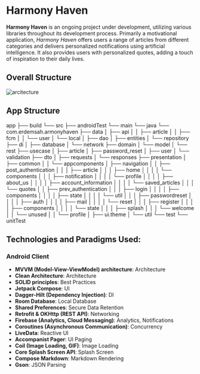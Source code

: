 # **Harmony Haven**

**Harmony Haven** is an ongoing project under development, utilizing various libraries throughout its development process. Primarily a motivational application, *Harmony Haven* offers users a range of articles from different categories and delivers personalized notifications using artificial intelligence. It also provides users with personalized quotes, adding a touch of inspiration to their daily lives.

## Overall Structure

![arcitecture](https://github.com/erdemserhat/HarmonyHavenAndroidClient/assets/116950260/94e25da1-4de3-4c36-abed-01964333d386)

## App Structure

app
├── build
└── src
    ├── androidTest
    └── main
        └── java
            └── com.erdemsah.armonyhaven
                ├── data
                │   ├── api
                │   │   ├── article
                │   │   ├── fcm
                │   │   └── user
                │   └── local
                │       ├── dao
                │       ├── entities
                │       └── repository
                ├── di
                │   ├── database
                │   └── network
                ├── domain
                │   └── model
                │       └── rest
                ├── usecase
                │   ├── article
                │   ├── password_reset
                │   ├── user
                │   └── validation
                ├── dto
                │   ├── requests
                │   └── responses
                ├── presentation
                │   ├── common
                │   │   └── appcomponents
                │   ├── navigation
                │   │   ├── post_authentication
                │   │   │   ├── article
                │   │   │   ├── home
                │   │   │   │   └── components
                │   │   │   ├── notification
                │   │   │   │   └── profile
                │   │   │   │       ├── about_us
                │   │   │   │       ├── account_information
                │   │   │   │       └── saved_articles
                │   │   │   └── quotes
                │   │   ├── prev_authentication
                │   │   │   ├── login
                │   │   │   │   ├── components
                │   │   │   │   ├── state
                │   │   │   │   └── util
                │   │   │   ├── passwordreset
                │   │   │   │   ├── auth
                │   │   │   │   ├── mail
                │   │   │   │   └── reset
                │   │   │   ├── register
                │   │   │   │   ├── components
                │   │   │   │   └── state
                │   │   │   ├── splash
                │   │   │   └── welcome
                │   │   └── unused
                │   │       └── profile
                │   ├── ui.theme
                │   └── util
                └── test
                    └── unitTest


## Technologies and Paradigms Used:

### Android Client

- **MVVM (Model-View-ViewModel) architecture**: Architecture
- **Clean Architecture**: Architecture
- **SOLID principles**: Best Practices
- **Jetpack Compose**: UI
- **Dagger-Hilt (Dependency Injection)**: DI
- **Room Database**: Local Database
- **Shared Preferences**: Secure Data Retention
- **Retrofit & OKHttp (REST API)**: Networking
- **Firebase (Analytics, Cloud Messaging)**: Analytics, Notifications
- **Coroutines (Asynchronous Communication)**: Concurrency
- **LiveData**: Reactive UI
- **Accompanist Pager**: UI Paging
- **Coil (Image Loading, GIF)**: Image Loading
- **Core Splash Screen API**: Splash Screen
- **Compose Markdown**: Markdown Rendering
- **Gson**: JSON Parsing
